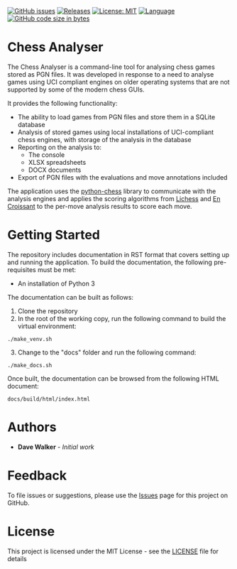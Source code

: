 [![GitHub issues](https://img.shields.io/github/issues/davewalker5/ChessAnalyser)](https://github.com/davewalker5/ChessAnalyser/issues)
[![Releases](https://img.shields.io/github/v/release/davewalker5/ChessAnalyser.svg?include_prereleases)](https://github.com/davewalker5/ChessAnalyser/releases)
[![License: MIT](https://img.shields.io/badge/License-mit-blue.svg)](https://github.com/davewalker5/ChessAnalyser/blob/main/LICENSE)
[![Language](https://img.shields.io/badge/language-python-blue.svg)](https://www.python.org)
[![GitHub code size in bytes](https://img.shields.io/github/languages/code-size/davewalker5/ChessAnalyser)](https://github.com/davewalker5/ChessAnalyser/)

# Chess Analyser

The Chess Analyser is a command-line tool for analysing chess games stored as PGN files. It was developed in
response to a need to analyse games using UCI compliant engines on older operating systems that are not supported by some of the modern chess GUIs.

It provides the following functionality:

- The ability to load games from PGN files and store them in a SQLite database
- Analysis of stored games using local installations of UCI-compliant chess engines, with storage of the analysis in the database
- Reporting on the analysis to:
   - The console
   - XLSX spreadsheets
   - DOCX documents
- Export of PGN files with the evaluations and move annotations included

The application uses the [python-chess](https://github.com/niklasf/python-chess) library to communicate with the analysis engines and applies the scoring algorithms from [Lichess](https://lichess.org/page/accuracy) and [En Croissant](https://github.com/franciscoBSalgueiro/en-croissant) to the per-move analysis results to score each move.

# Getting Started

The repository includes documentation in RST format that covers setting up and running the application. To build the documentation, the following pre-requisites must be met:

- An installation of Python 3

The documentation can be built as follows:

1. Clone the repository
2. In the root of the working copy, run the following command to build the virtual environment:

```
./make_venv.sh
```

3. Change to the "docs" folder and run the following command:

```
./make_docs.sh
```

Once built, the documentation can be browsed from the following HTML document:

```
docs/build/html/index.html
```

# Authors

- **Dave Walker** - _Initial work_

# Feedback

To file issues or suggestions, please use the [Issues](https://github.com/davewalker5/ChessAnalyser/issues) page for this project on GitHub.

# License

This project is licensed under the MIT License - see the [LICENSE](LICENSE) file for details

